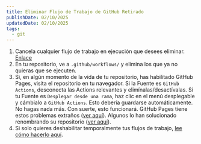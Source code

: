 ```yaml
---
title: Eliminar Flujo de Trabajo de GitHub Retirado
publishDate: 02/10/2025
updatedDate: 02/10/2025
tags:
  - git
---
```


1. Cancela cualquier flujo de trabajo en ejecución que desees eliminar. [Enlace](https://docs.github.com/en/actions/managing-workflow-runs-and-deployments/managing-workflow-runs/canceling-a-workflow)
2. En tu repositorio, ve a `.github/workflows/` y elimina los que ya no quieras que se ejecuten.
3. Si, en algún momento de la vida de tu repositorio, has habilitado GitHub Pages, visita el repositorio en tu navegador. Si la Fuente es `GitHub Actions`, desconecta las Actions relevantes y elimínalas/desactívalas. Si tu Fuente es `Desplegar desde una rama`, haz clic en el menú desplegable y cámbialo a `GitHub Actions`. Esto debería guardarse automáticamente. No hagas nada más. Con suerte, esto funcionará. GitHub Pages tiene estos problemas extraños ([ver aquí](https://github.blog/changelog/2021-12-16-github-pages-using-github-actions-for-builds-and-deployments-for-public-repositories/)). Algunos lo han solucionado renombrando su repositorio ([ver aquí](https://github.com/orgs/community/discussions/72826)).
4. Si solo quieres deshabilitar temporalmente tus flujos de trabajo, [lee cómo hacerlo aquí](https://docs.github.com/en/actions/managing-workflow-runs-and-deployments/managing-workflow-runs/disabling-and-enabling-a-workflow). 
